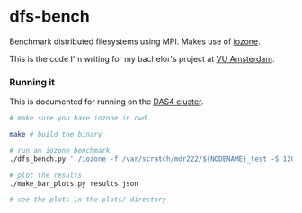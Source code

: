 dfs-bench
=========

Benchmark distributed filesystems using MPI. Makes use of [iozone](http://www.iozone.org/).

This is the code I'm writing for my bachelor's project at [VU Amsterdam](https://www.vu.nl/en/).

### Running it

This is documented for running on the [DAS4 cluster](http://www.cs.vu.nl/das4/).

```bash
# make sure you have iozone in cwd

make # build the binary

# run an iozone benchmark
./dfs_bench.py './iozone -f /var/scratch/mdr222/${NODENAME}_test -S 12000 -L 64 -c -e -s 1M -i0 -i1 -r 128 -R'

# plot the results
./make_bar_plots.py results.json

# see the plots in the plots/ directory

```

